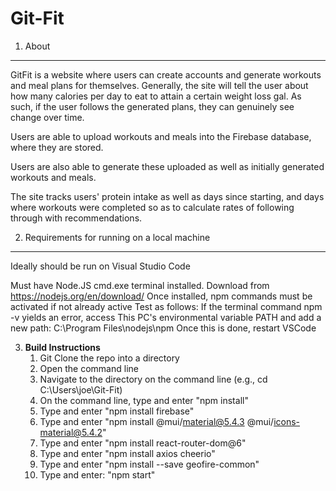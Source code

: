 # Git-Fit

1. About
---------------------------------------------
GitFit is a website where users can create accounts and generate 
workouts and meal plans for themselves. Generally, the site
will tell the user about how many calories per day to eat to
attain a certain weight loss gal. As such, if the user follows
the generated plans, they can genuinely see change over time.

Users are able to upload workouts and meals
into the Firebase database, where they are stored.

Users are also able to generate these uploaded as well as
initially generated workouts and meals.

The site tracks users' protein intake as well as days since 
starting, and days where workouts were completed so as to 
calculate rates of following through with recommendations.

2. Requirements for running on a local machine
-----------------------------------------------
Ideally should be run on Visual Studio Code

Must have Node.JS cmd.exe terminal installed. Download from
https://nodejs.org/en/download/
Once installed, npm commands must be activated if not already active
Test as follows:
    If the terminal command npm -v yields an error, access This PC's
    environmental variable PATH and add a new path:
        C:\Program Files\nodejs\npm
    Once this is done, restart VSCode

3. **Build Instructions**
    1. Git Clone the repo into a directory
    2. Open the command line
    3. Navigate to the directory on the command line (e.g., cd C:\Users\joe\Git-Fit)
    4. On the command line, type and enter "npm install"
    5. Type and enter "npm install firebase"
    6. Type and enter "npm install @mui/material@5.4.3 @mui/icons-material@5.4.2"
    7. Type and enter "npm install react-router-dom@6"
    8. Type and enter "npm install axios cheerio"
    9. Type and enter "npm install --save geofire-common"
    10. Type and enter: "npm start"

